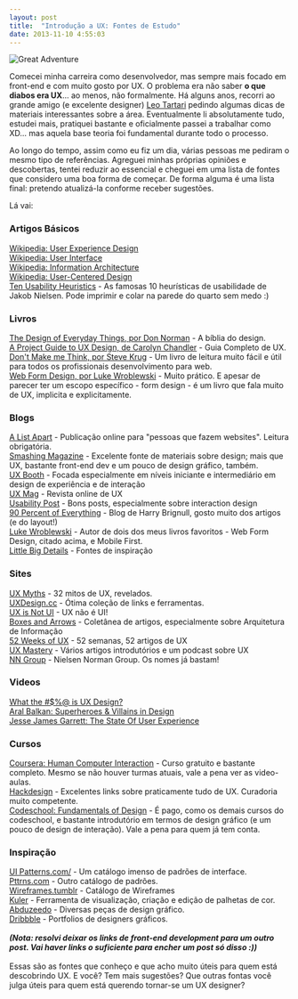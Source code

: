 ```yaml
---
layout: post
title:  "Introdução a UX: Fontes de Estudo"
date: 2013-11-10 4:55:03
---
```


<img class="image-centered" src="{{ site.baseurl }}/assets/images/posts/great-adventure.jpg" alt="Great Adventure"/>

Comecei minha carreira como desenvolvedor, mas sempre mais focado em front-end e com muito gosto por UX. O problema era não saber **o que diabos era UX**... ao menos, não formalmente. Há alguns anos, recorri ao grande amigo (e excelente designer) [Leo Tartari](http://www.leotartari.com) pedindo algumas dicas de materiais interessantes sobre a área. Eventualmente li absolutamente tudo, estudei mais, pratiquei bastante e oficialmente passei a trabalhar como XD... mas aquela base teoria foi fundamental durante todo o processo.

Ao longo do tempo, assim como eu fiz um dia, várias pessoas me pediram o mesmo tipo de referências. Agreguei minhas próprias opiniões e descobertas, tentei reduzir ao essencial e cheguei em uma lista de fontes que considero uma boa forma de começar. De forma alguma é uma lista final: pretendo atualizá-la conforme receber sugestões. 

Lá vai:
  

### **Artigos Básicos**

[Wikipedia: User Experience Design](http://en.wikipedia.org/wiki/User_experience_design)  
[Wikipedia: User Interface](http://en.wikipedia.org/wiki/User_interface)  
[Wikipedia: Information Architecture](http://en.wikipedia.org/wiki/Information_architecture)  
[Wikipedia: User-Centered Design](http://en.wikipedia.org/wiki/User-centered_design)  
[Ten Usability Heuristics](http://www.nngroup.com/articles/ten-usability-heuristics/) - As famosas 10 heurísticas de usabilidade de Jakob Nielsen. Pode imprimir e colar na parede do quarto sem medo :)


### **Livros**
[The Design of Everyday Things, por Don Norman](http://www.amazon.com/Design-Everyday-Things-Donald-Norman/dp/0465067107/ref=pd_sim_b_1) - A bíblia do design.    
[A Project Guide to UX Design, de Carolyn Chandler](http://www.amazon.com/Project-Guide-Design-experience-designers/dp/0321607376) - Guia Completo de UX.  
[Don't Make me Think, por Steve Krug](http://www.amazon.com/Dont-Make-Me-Think-Usability/dp/0321344758) - Um livro de leitura muito fácil e útil para todos os profissionais desenvolvimento para web.  
[Web Form Design, por Luke Wroblewski](http://www.lukew.com/resources/web_form_design.asp) - Muito prático. E apesar de parecer ter um escopo específico - form design - é um livro que fala muito de UX, implicita e explicitamente.


### **Blogs**
[A List Apart](http://www.alistapart.com/) - Publicação online para "pessoas que fazem websites". Leitura obrigatória.  
[Smashing Magazine](http://www.smashingmagazine.com/) - Excelente fonte de materiais sobre design; mais que UX, bastante front-end dev e um pouco de design gráfico, também.   
[UX Booth](http://www.uxbooth.com/) - Focada especialmente em níveis iniciante e intermediário em design de experiência e de interação  
[UX Mag](http://uxmag.com/) - Revista online de UX  
[Usability Post](http://www.usabilitypost.com/) - Bons posts, especialmente sobre interaction design  
[90 Percent of Everything](http://www.90percentofeverything.com/) -  Blog de Harry Brignull, gosto muito dos artigos (e do layout!)  
[Luke Wroblewski](http://www.lukew.com/) - Autor de dois dos meus livros favoritos - Web Form Design, citado acima, e Mobile First.   
[Little Big Details](http://littlebigdetails.com/) - Fontes de inspiração   

### **Sites**
[UX Myths](http://uxmyths.com/) - 32 mitos de UX, revelados.     
[UXDesign.cc](http://uxdesign.cc/) - Ótima coleção de links e ferramentas.  
[UX is Not UI](http://www.uxisnotui.com/) - UX não é UI!  
[Boxes and Arrows](http://boxesandarrows.com/) - Coletânea de artigos, especialmente sobre Arquitetura de Informação  
[52 Weeks of UX](http://52weeksofux.com/) - 52 semanas, 52 artigos de UX     
[UX Mastery](http://uxmastery.com/) - Vários artigos introdutórios e um podcast sobre UX     
[NN Group](http://www.nngroup.com/) - Nielsen Norman Group. Os nomes já bastam!

### **Videos**
[What the #$%@ is UX Design?](http://www.youtube.com/watch?v=Ovj4hFxko7c)  
[Aral Balkan: Superheroes & Villains in Design](http://vimeo.com/70030549)  
[Jesse James Garrett: The State Of User Experience](http://vimeo.com/6952223)
  
### **Cursos**
[Coursera: Human Computer Interaction](https://www.coursera.org/course/hci) - Curso gratuito e bastante completo. Mesmo se não houver turmas atuais, vale a pena ver as video-aulas.  
[Hackdesign](http://hackdesign.org/) - Excelentes links sobre praticamente tudo de UX. Curadoria muito competente.  
[Codeschool: Fundamentals of Design](https://www.codeschool.com/courses/fundamentals-of-design) - É pago, como os demais cursos do codeschool, e bastante introdutório em termos de design gráfico (e um pouco de design de interação). Vale a pena para quem já tem conta.  

### **Inspiração**
[UI Patterns.com/](http://ui-patterns.com/) - Um catálogo imenso de padrões de interface.    
[Pttrns.com](http://pttrns.com/) - Outro catálogo de padrões.  
[Wireframes.tumblr](http://wireframes.tumblr.com/) - Catálogo de Wireframes  
[Kuler](https://kuler.adobe.com/) - Ferramenta de visualização, criação e edição de palhetas de cor.  
[Abduzeedo](http://abduzeedo.com/) - Diversas peças de design gráfico.  
[Dribbble](http://dribbble.com/) - Portfolios de designers gráficos.  
<br>
***(Nota: resolvi deixar os links de front-end development para um outro post. Vai haver links o suficiente para encher um post só disso :))***
<br><br>
Essas são as fontes que conheço e que acho muito úteis para quem está descobrindo UX. E você? Tem mais sugestões? Que outras fontas você julga úteis para quem está querendo tornar-se um UX designer?